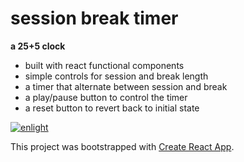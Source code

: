 # session break timer  
 **a 25+5 clock**

- built with react functional components
- simple controls for session and break length 
- a timer that alternate between session and break
- a play/pause button to control the timer 
- a reset button to revert back to initial state



[![enlight](https://img.shields.io/static/v1?label=25+5Clock&message=Live&color=gray&labelColor=green)](https://greekmido.github.io/25and5/)


This project was bootstrapped with [Create React App](https://github.com/facebook/create-react-app).
